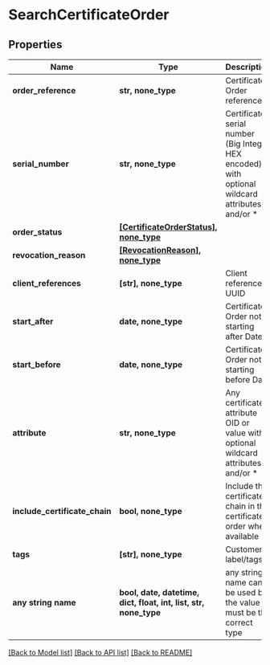 # SearchCertificateOrder


## Properties
Name | Type | Description | Notes
------------ | ------------- | ------------- | -------------
**order_reference** | **str, none_type** | Certificate Order reference | [optional] 
**serial_number** | **str, none_type** | Certificate serial number (Big Integer HEX encoded) with optional wildcard attributes ? and/or * | [optional] 
**order_status** | [**[CertificateOrderStatus], none_type**](CertificateOrderStatus.md) |  | [optional] 
**revocation_reason** | [**[RevocationReason], none_type**](RevocationReason.md) |  | [optional] 
**client_references** | **[str], none_type** | Client reference UUID | [optional] 
**start_after** | **date, none_type** | Certificate Order not starting after Date | [optional] 
**start_before** | **date, none_type** | Certificate Order not starting before Date | [optional] 
**attribute** | **str, none_type** | Any certificate attribute OID or value with optional wildcard attributes ? and/or * | [optional] 
**include_certificate_chain** | **bool, none_type** | Include the certificate chain in the certificate order when available | [optional] 
**tags** | **[str], none_type** | Customer label/tags | [optional] 
**any string name** | **bool, date, datetime, dict, float, int, list, str, none_type** | any string name can be used but the value must be the correct type | [optional]

[[Back to Model list]](../README.md#documentation-for-models) [[Back to API list]](../README.md#documentation-for-api-endpoints) [[Back to README]](../README.md)


